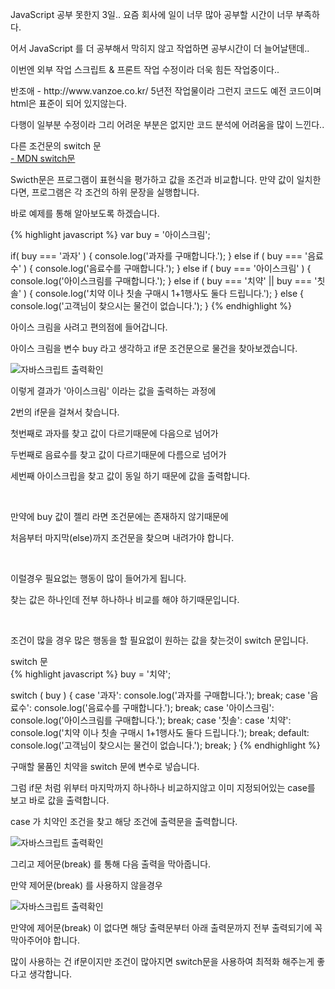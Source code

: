 <div class="box">
  <p>JavaScript 공부 못한지 3일.. 요즘 회사에 일이 너무 많아 공부할 시간이 너무 부족하다.</p>
  <p>어서 JavaScript 를 더 공부해서 막히지 않고 작업하면 공부시간이 더 늘어날탠데..</p>
  <p>이번엔 외부 작업 스크립트 & 프론트 작업 수정이라 더욱 힘든 작업중이다..</p>
  <p>반조애 - http://www.vanzoe.co.kr/ 5년전 작업물이라 그런지 코드도 예전 코드이며 html은 표준이 되어 있지않는다.</p>
  <p>다행이 일부분 수정이라 그리 어려운 부분은 없지만 코드 분석에 어려움을 많이 느낀다..</p>
</div>

<div class="box">
  <div class="small-title">
    다른 조건문의 switch 문
  </div>

  <div class="pro-txt">
    <a href="https://developer.mozilla.org/ko/docs/Web/JavaScript/Reference/Statements/switch" target="_balnk"> - MDN switch문</a>
    <p>Swicth문은 프로그램이 표현식을 평가하고 값을 조건과 비교합니다. 만약 값이 일치한다면, 프로그램은 각 조건의 하위 문장을 실행합니다.</p>
  </div>
  <p>바로 예제를 통해 알아보도록 하겠습니다.</p>
</div>

<div class="box">
{% highlight javascript %}
  var buy = '아이스크림';
  
  if( buy === '과자' ) {
    console.log('과자를 구매합니다.');
  } else if ( buy === '음료수' ) {
    console.log('음료수를 구매합니다.');
  } else if ( buy === '아이스크림' ) {
    console.log('아이스크림를 구매합니다.');
  } else if (
    buy === '치약' ||
    buy === '칫솔'
  ) {
    console.log('치약 이나 칫솔 구매시 1+1행사도 둘다 드립니다.');
  } else {
     console.log('고객님이 찾으시는 물건이 없습니다.');
  }
{% endhighlight %}

<p>아이스 크림을 사려고 편의점에 들어갑니다.<p/>
<p>아이스 크림을 변수 buy 라고 생각하고 if문 조건문으로 물건을 찾아보겠습니다.</p>
<div class="img-box">
  <img src="{{ site.baseurl }}/static/img/post/2018-09-06-1.png" alt="자바스크립트 출력확인" />
</div>
<p>이렇게 결과가 '아이스크림' 이라는 값을 출력하는 과정에</p>
<p>2번의 if문을 걸쳐서 찾습니다.</p>
<p>첫번째로 과자를 찾고 값이 다르기때문에 다음으로 넘어가</p>
<p>두번째로 음료수를 찾고 값이 다르기때문에 다름으로 넘어가</p>
<p>세번째 아이스크립을 찾고 값이 동일 하기 때문에 값을 출력합니다.</p>
<br/>
<p>만약에 buy 값이 젤리 라면 조건문에는 존재하지 않기때문에</p>
<p>처음부터 마지막(else)까지 조건문을 찾으며 내려가야 합니다.</p>
<br/>
<p>이럴경우 필요없는 행동이 많이 들어가게 됩니다.</p>
<p>찾는 값은 하나인데 전부 하나하나 비교를 해야 하기때문입니다.</p>
<br/>
<p>조건이 많을 경우 많은 행동을 할 필요없이 원하는 값을 찾는것이 switch 문입니다.</p>
</div>

<div class="box">
  <div class="small-title">switch 문</div>
{% highlight javascript %}
  buy = '치약';
	
  switch ( buy ) {
	  case '과자':
		  console.log('과자를 구매합니다.');
		  break;
	  case '음료수':
		  console.log('음료수를 구매합니다.');
		  break;
	  case '아이스크림':
		  console.log('아이스크림를 구매합니다.');
		  break;
	  case '칫솔':
	  case '치약':
		  console.log('치약 이나 칫솔 구매시 1+1행사도 둘다 드립니다.');
		  break;
	  default:
		  console.log('고객님이 찾으시는 물건이 없습니다.');
		  break;
  }
{% endhighlight %}
<p>구매할 물품인 치약을 switch 문에 변수로 넣습니다.</p>
<p>그럼 if문 처럼 위부터 마지막까지 하나하나 비교하지않고 이미 지정되어있는 case를 보고 바로 값을 출력합니다.</p>
<p>case 가 치약인 조건을 찾고 해당 조건에 출력문을 출력합니다.</p>
<div class="img-box">
  <img src="{{ site.baseurl }}/static/img/post/2018-09-06-1.png" alt="자바스크립트 출력확인" />
</div>

<p>그리고 제어문(break) 를 통해 다음 출력을 막아줍니다.</p>
<p>만약 제어문(break) 를 사용하지 않을경우</p>
<div class="img-box">
  <img src="{{ site.baseurl }}/static/img/post/2018-09-06-1.png" alt="자바스크립트 출력확인" />
</div>
<p>만약에 제어문(break) 이 없다면 해당 출력문부터 아래 출력문까지 전부 출력되기에 꼭 막아주어야 합니다.</p>

<p>많이 사용하는 건 if문이지만 조건이 많아지면 switch문을 사용하여 최적화 해주는게 좋다고 생각합니다.</p>
</div>
